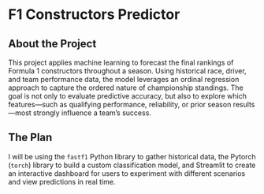 # F1 Constructors Predictor

## About the Project

This project applies machine learning to forecast the final rankings of Formula 1 constructors throughout a season. Using historical race, driver, and team performance data, the model leverages an ordinal regression approach to capture the ordered nature of championship standings. The goal is not only to evaluate predictive accuracy, but also to explore which features—such as qualifying performance, reliability, or prior season results—most strongly influence a team’s success.

## The Plan

I will be using the `fastf1` Python library to gather historical data, the Pytorch (`torch`) library to build a custom classification model, and Streamlit to create an interactive dashboard for users to experiment with different scenarios and view predictions in real time.